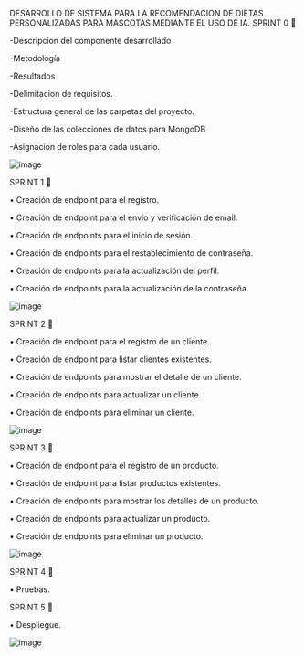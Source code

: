 DESARROLLO DE SISTEMA PARA LA RECOMENDACION DE DIETAS PERSONALIZADAS PARA MASCOTAS MEDIANTE EL USO DE IA.
SPRINT 0 📝

 -Descripcion del componente desarrollado
 
 -Metodología
 
 -Resultados
 
 -Delimitacion de requisitos.
 
 -Estructura general de las carpetas del proyecto.
 
 -Diseño de las colecciones de datos para MongoDB
 
 -Asignacion de roles para cada usuario.

 ![image](https://github.com/user-attachments/assets/feaa6ed8-0e81-474e-95d6-8432d4521bed)

 SPRINT 1 📝

 •	Creación de endpoint para el registro.
 
 •	Creación de endpoint para el envío y verificación de email.
 
 •	Creación de endpoints para el inicio de sesión.
 
 •	Creación de endpoints para el restablecimiento de contraseña.
 
 •	Creación de endpoints para la actualización del perfil.
 
 •	Creación de endpoints para la actualización de la contraseña.

 ![image](https://github.com/user-attachments/assets/d2092c0e-4924-4df1-a794-0b4ce774de63)


 SPRINT 2 📝

 •	Creación de endpoint para el registro de un cliente.
 
 •	Creación de endpoint para listar clientes existentes.
 
 •	Creación de endpoints para mostrar el detalle de un cliente.
 
 •	Creación de endpoints para actualizar un cliente.
 
 •	Creación de endpoints para eliminar un cliente.

 ![image](https://github.com/user-attachments/assets/b41ce61c-39fd-4641-a738-1615fb7bcd30)


 SPRINT 3 📝
 
 •	Creación de endpoint para el registro de un producto.
 
 •	Creación de endpoint para listar productos existentes.
 
 •	Creación de endpoints para mostrar los detalles de un producto.
 
 •	Creación de endpoints para actualizar un producto.
 
 •	Creación de endpoints para eliminar un producto.

![image](https://github.com/user-attachments/assets/e4821319-f7f1-4650-80be-b8e0e16884a6)


SPRINT 4 📝

 •	Pruebas.

SPRINT 5 📝

 •	Despliegue.

 ![image](https://github.com/user-attachments/assets/beae881f-9fea-4b03-8cdb-5542afe5ba62)




